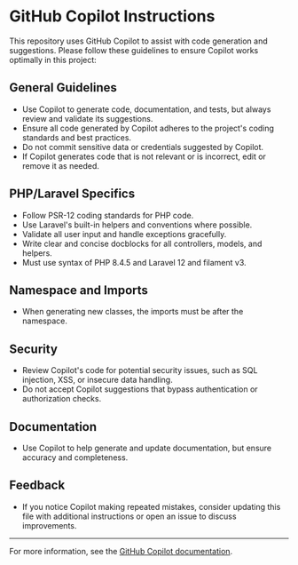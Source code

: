 # GitHub Copilot Instructions

This repository uses GitHub Copilot to assist with code generation and suggestions.
Please follow these guidelines to ensure Copilot works optimally in this project:

## General Guidelines

- Use Copilot to generate code, documentation, and tests, but always review and validate its suggestions.
- Ensure all code generated by Copilot adheres to the project's coding standards and best practices.
- Do not commit sensitive data or credentials suggested by Copilot.
- If Copilot generates code that is not relevant or is incorrect, edit or remove it as needed.

## PHP/Laravel Specifics

- Follow PSR-12 coding standards for PHP code.
- Use Laravel's built-in helpers and conventions where possible.
- Validate all user input and handle exceptions gracefully.
- Write clear and concise docblocks for all controllers, models, and helpers.
- Must use syntax of PHP 8.4.5 and Laravel 12 and filament v3.

## Namespace and Imports

- When generating new classes, the imports must be after the namespace.

## Security

- Review Copilot's code for potential security issues, such as SQL injection, XSS, or insecure data handling.
- Do not accept Copilot suggestions that bypass authentication or authorization checks.

## Documentation

- Use Copilot to help generate and update documentation, but ensure accuracy and completeness.

## Feedback

- If you notice Copilot making repeated mistakes, consider updating this file with additional instructions or open an issue to discuss improvements.

---

For more information, see the [GitHub Copilot documentation](https://docs.github.com/en/copilot).
